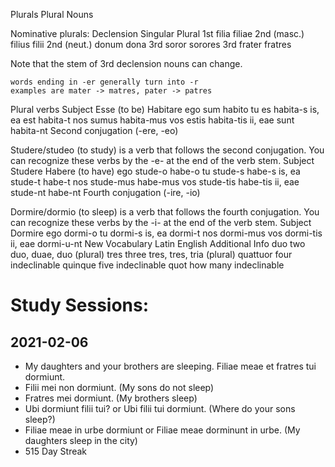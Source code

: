 Plurals
Plural Nouns

Nominative plurals:
Declension 	Singular 	Plural
1st 	filia 	filiae
2nd (masc.) 	filius 	filii
2nd (neut.) 	donum 	dona
3rd 	soror 	sorores
3rd 	frater 	fratres

Note that the stem of 3rd declension nouns can change.

    words ending in -er generally turn into -r
    examples are mater -> matres, pater -> patres

Plural verbs
Subject 	Esse (to be) 	Habitare
ego 	sum 	habito
tu 	es 	habita-s
is, ea 	est 	habita-t
nos 	sumus 	habita-mus
vos 	estis 	habita-tis
ii, eae 	sunt 	habita-nt
Second conjugation (-ere, -eo)

Studere/studeo (to study) is a verb that follows the second conjugation. You can recognize these verbs by the -e- at the end of the verb stem.
Subject 	Studere 	Habere (to have)
ego 	stude-o 	habe-o
tu 	stude-s 	habe-s
is, ea 	stude-t 	habe-t
nos 	stude-mus 	habe-mus
vos 	stude-tis 	habe-tis
ii, eae 	stude-nt 	habe-nt
Fourth conjugation (-ire, -io)

Dormire/dormio (to sleep) is a verb that follows the fourth conjugation. You can recognize these verbs by the -i- at the end of the verb stem.
Subject 	Dormire
ego 	dormi-o
tu 	dormi-s
is, ea 	dormi-t
nos 	dormi-mus
vos 	dormi-tis
ii, eae 	dormi-u-nt
New Vocabulary
Latin 	English 	Additional Info
duo 	two 	duo, duae, duo (plural)
tres 	three 	tres, tres, tria (plural)
quattuor 	four 	indeclinable
quinque 	five 	indeclinable
quot 	how many 	indeclinable


# Study Sessions:

## 2021-02-06
* My daughters and your brothers are sleeping. 
Filiae meae et fratres tui dormiunt.
* Filii mei non dormiunt. (My sons do not sleep)
*  Fratres mei dormiunt. (My brothers sleep)
*  Ubi dormiunt filii tui? or Ubi filii tui dormiunt. (Where do your sons sleep?) 
* Filiae meae in urbe dormiunt or Filiae meae dorminunt in urbe. (My daughters sleep in the city)
* 515 Day Streak
